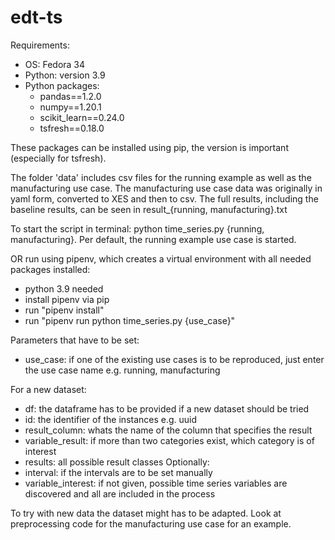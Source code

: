 # edt-ts

Requirements:
* OS: Fedora 34 
* Python: version 3.9 
* Python packages: 
    * pandas==1.2.0
    * numpy==1.20.1
    * scikit_learn==0.24.0
    * tsfresh==0.18.0

These packages can be installed using pip, the version is important (especially for tsfresh). 

The folder 'data' includes csv files for the running example as well as the manufacturing use case.
The manufacturing use case data was originally in yaml form, converted to XES and then to csv. 
The full results, including the baseline results, can be seen in result_{running, manufacturing}.txt

To start the script in terminal: python time_series.py {running, manufacturing}.
Per default, the running example use case is started. 

OR run using pipenv, which creates a virtual environment with all needed packages installed:
* python 3.9 needed
* install pipenv via pip
* run "pipenv install"
* run "pipenv run python time_series.py {use_case}"

Parameters that have to be set: 
* use_case: if one of the existing use cases is to be reproduced, just enter the use case name e.g. running, manufacturing 

For a new dataset: 
* df: the dataframe has to be provided if a new dataset should be tried 
* id: the identifier of the instances e.g. uuid 
* result_column: whats the name of the column that specifies the result 
* variable_result: if more than two categories exist, which category is of interest 
* results: all possible result classes
Optionally: 
* interval: if the intervals are to be set manually
* variable_interest: if not given, possible time series variables are discovered and all are included in the process

To try with new data the dataset might has to be adapted. Look at preprocessing code for the manufacturing use case for an example.